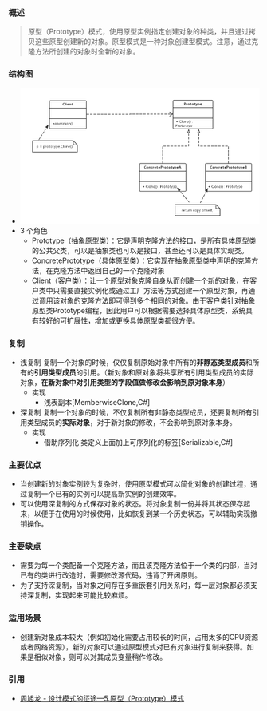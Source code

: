 ### 概述
> 原型（Prototype）模式，使用原型实例指定创建对象的种类，并且通过拷贝这些原型创建新的对象。原型模式是一种对象创建型模式。注意，通过克隆方法所创建的对象时全新的对象。

### 结构图
- ![原型](/resource/image/designPattern/prototype.png)
- 3 个角色
    - Prototype（抽象原型类）：它是声明克隆方法的接口，是所有具体原型类的公共父类，可以是抽象类也可以是接口，甚至还可以是具体实现类。
    - ConcretePrototype（具体原型类）：它实现在抽象原型类中声明的克隆方法，在克隆方法中返回自己的一个克隆对象
    - Client（客户类）：让一个原型对象克隆自身从而创建一个新的对象，在客户类中只需要直接实例化或通过工厂方法等方式创建一个原型对象，再通过调用该对象的克隆方法即可得到多个相同的对象。由于客户类针对抽象原型类Prototype编程，因此用户可以根据需要选择具体原型类，系统具有较好的可扩展性，增加或更换具体原型类都很方便。

### 复制
- 浅复制 复制一个对象的时候，仅仅复制原始对象中所有的**非静态类型成员**和所有的**引用类型成员**的引用。（新对象和原对象将共享所有引用类型成员的实际对象，**在新对象中对引用类型的字段值做修改会影响到原对象本身**）
    - 实现
        - 浅表副本[MemberwiseClone,C#]
- 深复制 复制一个对象的时候，不仅复制所有非静态类型成员，还要复制所有引用类型成员的**实际对象**，对于新对象的修改，不会影响到原对象本身。
    - 实现
        - 借助序列化 类定义上面加上可序列化的标签[Serializable,C#]

### 主要优点
- 当创建新的对象实例较为复杂时，使用原型模式可以简化对象的创建过程，通过复制一个已有的实例可以提高新实例的创建效率。
- 可以使用深复制的方式保存对象的状态。将对象复制一份并将其状态保存起来，以便于在使用的时候使用，比如恢复到某一个历史状态，可以辅助实现撤销操作。

### 主要缺点
- 需要为每一个类配备一个克隆方法，而且该克隆方法位于一个类的内部，当对已有的类进行改造时，需要修改源代码，违背了开闭原则。
- 为了支持深复制，当对象之间存在多重嵌套引用关系时，每一层对象都必须支持深复制，实现起来可能比较麻烦。

### 适用场景
- 创建新对象成本较大（例如初始化需要占用较长的时间，占用太多的CPU资源或者网络资源），新的对象可以通过原型模式对已有对象进行复制来获得。如果是相似对象，则可以对其成员变量稍作修改。

### 引用
- [周旭龙 - 设计模式的征途—5.原型（Prototype）模式](https://www.cnblogs.com/edisonchou/p/6798743.html)